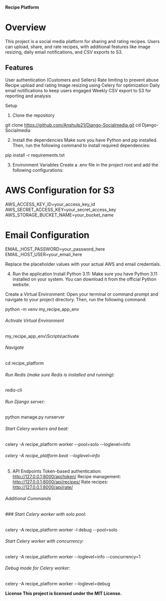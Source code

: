 **Recipe Platform**

# Overview

This project is a social media platform for sharing and rating recipes. Users can upload, share, and rate recipes, with additional features like image resizing, daily email notifications, and CSV exports to S3.


## Features

User authentication (Customers and Sellers)
Rate limiting to prevent abuse
Recipe upload and rating
Image resizing using Celery for optimization
Daily email notifications to keep users engaged
Weekly CSV export to S3 for reporting and analysis

Setup
1. Clone the repository

git clone https://github.com/Anshulp21/Django-Socialmedia.git
cd Django-Socialmedia


2. Install the dependencies
Make sure you have Python and pip installed. Then, run the following command to install required dependencies:

pip install -r requirements.txt

3. Environment Variables
Create a .env file in the project root and add the following configurations:

# AWS Configuration for S3
AWS_ACCESS_KEY_ID=your_access_key_id
AWS_SECRET_ACCESS_KEY=your_secret_access_key
AWS_STORAGE_BUCKET_NAME=your_bucket_name

# Email Configuration
EMAIL_HOST_PASSWORD=your_password_here
EMAIL_HOST_USER=your_email_here

Replace the placeholder values with your actual AWS and email credentials.

4. Run the application
Install Python 3.11: Make sure you have Python 3.11 installed on your system. You can download it from the official Python website.

Create a Virtual Environment: Open your terminal or command prompt and navigate to your project directory. Then, run the following command:

python -m venv my_recipe_app_env

###### Activate Virtual Environment
my_recipe_app_env\Scripts\activate

###### Navigate 
cd recipe_platform

###### Run Redis (make sure Redis is installed and running):
redis-cli

###### Run Django server:
python manage.py runserver

###### Start Celery workers and beat:

celery -A recipe_platform worker --pool=solo --loglevel=info
###### celery -A recipe_platform beat --loglevel=info

5. API Endpoints
Token-based authentication: http://127.0.0.1:8000/api/token/
Recipe management: http://127.0.0.1:8000/api/recipes/
Rate recipes: http://127.0.0.1:8000/api/rate/



###### Additional Commands
###### ### Start Celery worker with solo pool:
celery -A recipe_platform worker -l debug --pool=solo
###### Start Celery worker with concurrency:
celery -A recipe_platform worker --loglevel=info --concurrency=1
###### Debug mode for Celery worker:
celery -A recipe_platform worker --loglevel=debug


**License
This project is licensed under the MIT License.**